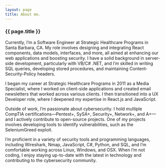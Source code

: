 ```yaml
---
layout: page
title: About me.
---
```

### {{ page.title }}

Currently, I’m a Software Engineer at Strategic Healthcare Programs in Santa Barbara, CA. My role involves designing and integrating React components, data models, interfaces, and more, all aimed at enhancing our web applications and boosting security. I have a solid background in server-side development, particularly with VB/C# .NET, and I’m skilled in writing SQL queries, developing stored procedures, and maintaining Content-Security-Policy headers.

I began my career at Strategic Healthcare Programs in 2011 as a Media Specialist, where I worked on client-side applications and created email newsletters that worked across various clients. I then transitioned into a UX Developer role, where I deepened my expertise in React.js and JavaScript.

Outside of work, I’m passionate about cybersecurity. I hold multiple CompTIA certifications—Pentest+, SySA+, Security+, Network+, and A+—and I actively contribute to open-source projects. One of my projects involves developing tools to identify vulnerabilities, such as the SeleniumGreed exploit.

I’m proficient in a variety of security tools and programming languages, including Wireshark, Nmap, JavaScript, C#, Python, and SQL, and I’m comfortable working across Linux, Windows, and OSX. When I’m not coding, I enjoy staying up-to-date with the latest in technology and contributing to the cybersecurity community.

